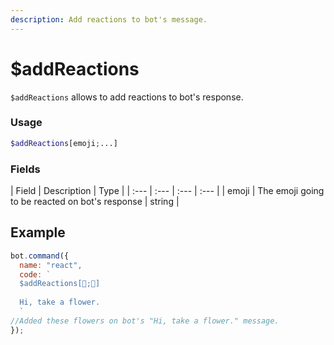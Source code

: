```yaml
---
description: Add reactions to bot's message.
---
```


# $addReactions

`$addReactions` allows to add reactions to bot's response.

### Usage

```php
$addReactions[emoji;...]
```

### Fields

| Field | Description | Type |
| :--- | :--- | :--- | :--- |
| emoji | The emoji going to be reacted on bot's response | string | 


## Example

```javascript
bot.command({
  name: "react",
  code: `
  $addReactions[🌸;🌺]
  
  Hi, take a flower.
  `
//Added these flowers on bot's "Hi, take a flower." message.
});
```
